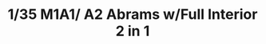 ---
layout: product
title: "1/35 M1A1/ A2 Abrams w/Full Interior 2 in 1"
price: "8500" 
desc: "Maketa"
img_path: "/assets/img/RFM5007.webp"
brand: "N/A"
available: true
special_offer: false
new: false
soon: false
cat: "010000"
subcat: "010800"
subsubcat: "0N/A"
sifra: "RFM5007"
popular: false
spec: false
---